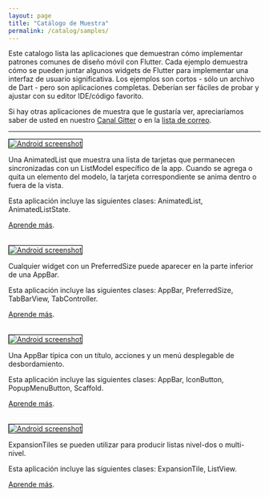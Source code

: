 ```yaml
---
layout: page
title: "Catálogo de Muestra"
permalink: /catalog/samples/
---
```


Este catalogo lista las aplicaciones que demuestran cómo implementar patrones comunes de diseño móvil con Flutter. Cada ejemplo demuestra cómo se pueden juntar algunos widgets de Flutter para implementar una interfaz de usuario significativa. Los ejemplos son cortos - sólo un archivo de Dart - pero son aplicaciones completas. Deberían ser fáciles de probar y ajustar con su editor IDE/código favorito.

Si hay otras aplicaciones de muestra que le gustaría ver, apreciaríamos saber de usted en nuestro [Canal Gitter](https://gitter.im/flutter/flutter) o en la [lista de correo](https://groups.google.com/d/forum/flutter-dev).

---

<div class="container-fluid">
  <div class="row" style="margin-bottom: 32px">
    <a href="/catalog/samples/animated-list/">
      <div class="col-md-3">
        <img style="border:1px solid #000000" src="https://storage.googleapis.com/flutter-catalog/cb4a54db8fb3726bf4293b9cc5cb12ce16883803/animated_list_small.png" alt="Android screenshot" class="img-responsive">
      </div>
   </a>
    <div class="col-md-9">
      <p>
        Una AnimatedList que muestra una lista de tarjetas que permanecen sincronizadas con un ListModel específico de la app. Cuando se agrega o quita un elemento del modelo, la tarjeta correspondiente se anima dentro o fuera de la vista.
      </p>
      <p>
        Esta aplicación incluye las siguientes clases: AnimatedList, AnimatedListState.
      </p>
      <p>
        <a href="/catalog/samples/animated-list/">Aprende más</a>.
      </p>
    </div>
  </div>

  <div class="row" style="margin-bottom: 32px">
    <a href="/catalog/samples/app-bar-bottom/">
      <div class="col-md-3">
        <img style="border:1px solid #000000" src="https://storage.googleapis.com/flutter-catalog/cb4a54db8fb3726bf4293b9cc5cb12ce16883803/app_bar_bottom_small.png" alt="Android screenshot" class="img-responsive">
      </div>
   </a>
    <div class="col-md-9">
      <p>
        Cualquier widget con un PreferredSize puede aparecer en la parte inferior de una AppBar.
      </p>
      <p>
        Esta aplicación incluye las siguientes clases: AppBar, PreferredSize, TabBarView, TabController.
      </p>
      <p>
        <a href="/catalog/samples/app-bar-bottom/">Aprende más</a>.
      </p>
    </div>
  </div>

  <div class="row" style="margin-bottom: 32px">
    <a href="/catalog/samples/basic-app-bar/">
      <div class="col-md-3">
        <img style="border:1px solid #000000" src="https://storage.googleapis.com/flutter-catalog/cb4a54db8fb3726bf4293b9cc5cb12ce16883803/basic_app_bar_small.png" alt="Android screenshot" class="img-responsive">
      </div>
   </a>
    <div class="col-md-9">
      <p>
        Una AppBar típica con un título, acciones y un menú desplegable de desbordamiento.
      </p>
      <p>
        Esta aplicación incluye las siguientes clases: AppBar, IconButton, PopupMenuButton, Scaffold.
      </p>
      <p>
        <a href="/catalog/samples/basic-app-bar/">Aprende más</a>.
      </p>
    </div>
  </div>

  <div class="row" style="margin-bottom: 32px">
    <a href="/catalog/samples/expansion-tile-sample/">
      <div class="col-md-3">
        <img style="border:1px solid #000000" src="https://storage.googleapis.com/flutter-catalog/cb4a54db8fb3726bf4293b9cc5cb12ce16883803/expansion_tile_sample_small.png" alt="Android screenshot" class="img-responsive">
      </div>
   </a>
    <div class="col-md-9">
      <p>
        ExpansionTiles se pueden utilizar para producir listas nivel-dos o multi-nivel.
      </p>
      <p>
        Esta aplicación incluye las siguientes clases: ExpansionTile, ListView.
      </p>
      <p>
        <a href="/catalog/samples/expansion-tile-sample/">Aprende más</a>.
      </p>
    </div>
  </div>
</div>